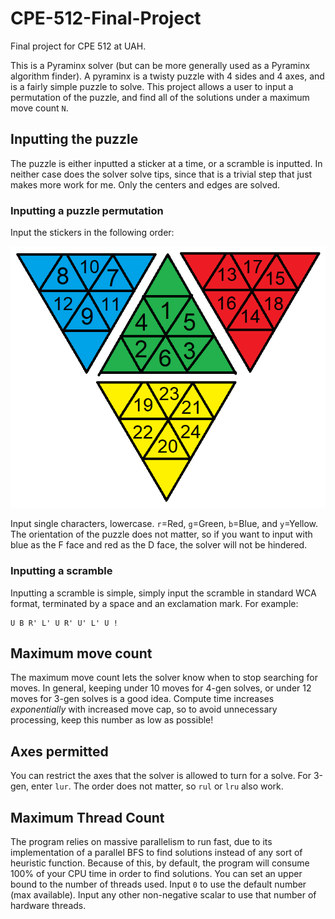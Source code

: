 # CPE-512-Final-Project
Final project for CPE 512 at UAH.

This is a Pyraminx solver (but can be more generally used as a Pyraminx algorithm finder). A pyraminx is a twisty puzzle with 4 sides and 4 axes, and is a fairly simple puzzle to solve. This project allows a user to input a permutation of the puzzle, and find all of the solutions under a maximum move count `N`.

## Inputting the puzzle

The puzzle is either inputted a sticker at a time, or a scramble is inputted. In neither case does the solver solve tips, since that is a trivial step that just makes more work for me. Only the centers and edges are solved.

### Inputting a puzzle permutation

Input the stickers in the following order:

![Input order](pyra_order.png)

Input single characters, lowercase. `r`=Red, `g`=Green, `b`=Blue, and `y`=Yellow. The orientation of the puzzle does not matter, so if you want to input with blue as the F face and red as the D face, the solver will not be hindered.

### Inputting a scramble

Inputting a scramble is simple, simply input the scramble in standard WCA format, terminated by a space and an exclamation mark. For example:

```
U B R' L' U R' U' L' U !
```

## Maximum move count

The maximum move count lets the solver know when to stop searching for moves. In general, keeping under 10 moves for 4-gen solves, or under 12 moves for 3-gen solves is a good idea. Compute time increases *exponentially* with increased move cap, so to avoid unnecessary processing, keep this number as low as possible!

## Axes permitted

You can restrict the axes that the solver is allowed to turn for a solve. For <LUR> 3-gen, enter `lur`. The order does not matter, so `rul` or `lru` also work.

## Maximum Thread Count

The program relies on massive parallelism to run fast, due to its implementation of a parallel BFS to find solutions instead of any sort of heuristic function. Because of this, by default, the program will consume 100% of your CPU time in order to find solutions. You can set an upper bound to the number of threads used. Input `0` to use the default number (max available). Input any other non-negative scalar to use that number of hardware threads.
